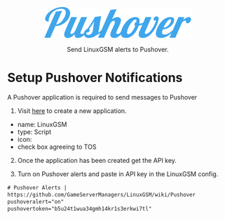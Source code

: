 <a href="https://pushover.net/"><p align="center"><img src="images/pushover/pushover_logo.png" alt="Pushover logo"/></a>
<p align="center">Send LinuxGSM alerts to Pushover.</p>

# Setup Pushover Notifications
A Pushover application is required to send messages to Pushover
1. Visit [here](https://pushover.net/apps/build) to create a new application.
* name: LinuxGSM
* type: Script
* icon: 
* check box agreeing to TOS

2. Once the application has been created get the API key.

3. Turn on Pushover alerts and paste in API key in the LinuxGSM config.
```
# Pushover Alerts | https://github.com/GameServerManagers/LinuxGSM/wiki/Pushover
pushoveralert="on"
pushovertoken="b5u24t1wua34gmh14kr1s3erkwi7tl"
```